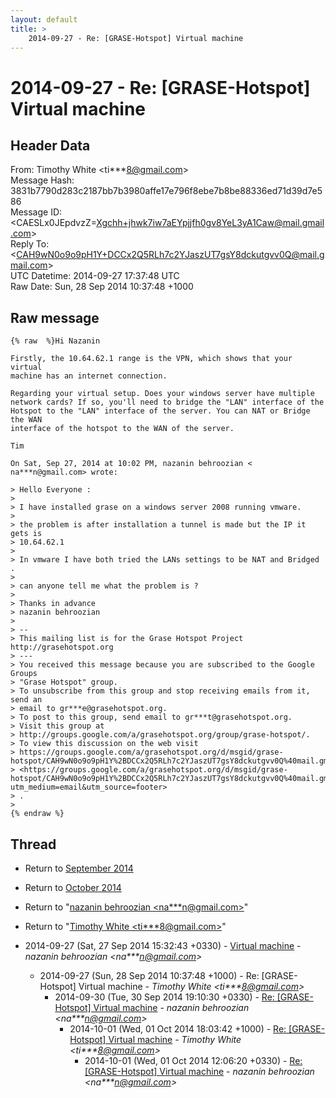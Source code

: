 ```yaml
---
layout: default
title: >
    2014-09-27 - Re: [GRASE-Hotspot] Virtual machine
---
```


# 2014-09-27 - Re: [GRASE-Hotspot] Virtual machine

## Header Data

From: Timothy White \<ti***8@gmail.com\><br>
Message Hash: 3831b7790d283c2187bb7b3980affe17e796f8ebe7b8be88336ed71d39d7e586<br>
Message ID: \<CAESLx0JEpdvzZ=Xgchh+jhwk7iw7aEYpjjfh0gv8YeL3yA1Caw@mail.gmail.com\><br>
Reply To: \<CAH9wN0o9o9pH1Y+DCCx2Q5RLh7c2YJaszUT7gsY8dckutgvv0Q@mail.gmail.com\><br>
UTC Datetime: 2014-09-27 17:37:48 UTC<br>
Raw Date: Sun, 28 Sep 2014 10:37:48 +1000<br>

## Raw message

```
{% raw  %}Hi Nazanin

Firstly, the 10.64.62.1 range is the VPN, which shows that your virtual
machine has an internet connection.

Regarding your virtual setup. Does your windows server have multiple
network cards? If so, you'll need to bridge the "LAN" interface of the
Hotspot to the "LAN" interface of the server. You can NAT or Bridge the WAN
interface of the hotspot to the WAN of the server.

Tim

On Sat, Sep 27, 2014 at 10:02 PM, nazanin behroozian <
na***n@gmail.com> wrote:

> Hello Everyone :
>
> I have installed grase on a windows server 2008 running vmware.
>
> the problem is after installation a tunnel is made but the IP it gets is
> 10.64.62.1
>
> In vmware I have both tried the LANs settings to be NAT and Bridged .
>
> can anyone tell me what the problem is ?
>
> Thanks in advance
> nazanin behroozian
>
> --
> This mailing list is for the Grase Hotspot Project http://grasehotspot.org
> ---
> You received this message because you are subscribed to the Google Groups
> "Grase Hotspot" group.
> To unsubscribe from this group and stop receiving emails from it, send an
> email to gr***e@grasehotspot.org.
> To post to this group, send email to gr***t@grasehotspot.org.
> Visit this group at
> http://groups.google.com/a/grasehotspot.org/group/grase-hotspot/.
> To view this discussion on the web visit
> https://groups.google.com/a/grasehotspot.org/d/msgid/grase-hotspot/CAH9wN0o9o9pH1Y%2BDCCx2Q5RLh7c2YJaszUT7gsY8dckutgvv0Q%40mail.gmail.com
> <https://groups.google.com/a/grasehotspot.org/d/msgid/grase-hotspot/CAH9wN0o9o9pH1Y%2BDCCx2Q5RLh7c2YJaszUT7gsY8dckutgvv0Q%40mail.gmail.com?utm_medium=email&utm_source=footer>
> .
>
{% endraw %}
```

## Thread

+ Return to [September 2014](/archive/2014/09)
+ Return to [October 2014](/archive/2014/10)

+ Return to "[nazanin behroozian <na***n<span>@</span>gmail.com>](/authors/na___n_at_gmail_com)"
+ Return to "[Timothy White <ti***8<span>@</span>gmail.com>](/authors/ti___8_at_gmail_com)"

+ 2014-09-27 (Sat, 27 Sep 2014 15:32:43 +0330) - [Virtual machine](/archive/2014/09/085918227d9ae160b2165a62c46e4f9791427ecbf1b367c6ce430f30c7de88ee) - _nazanin behroozian \<na***n@gmail.com\>_
  + 2014-09-27 (Sun, 28 Sep 2014 10:37:48 +1000) - Re: [GRASE-Hotspot] Virtual machine - _Timothy White \<ti***8@gmail.com\>_
    + 2014-09-30 (Tue, 30 Sep 2014 19:10:30 +0330) - [Re: [GRASE-Hotspot] Virtual machine](/archive/2014/09/88d94342d900766bfcd84a6c392714b8a3ef6c84e8b46e0637fc2855713a661c) - _nazanin behroozian \<na***n@gmail.com\>_
      + 2014-10-01 (Wed, 01 Oct 2014 18:03:42 +1000) - [Re: [GRASE-Hotspot] Virtual machine](/archive/2014/10/6c7ba96ca3d28cede06198b8cf6fe816f5b81ae8d785634f09c4f2849bc7a7ac) - _Timothy White \<ti***8@gmail.com\>_
        + 2014-10-01 (Wed, 01 Oct 2014 12:06:20 +0330) - [Re: [GRASE-Hotspot] Virtual machine](/archive/2014/10/d6bac26d145f13968047c6a5f9bac1cbf40ff18605c4aeaf594ad066793a50ef) - _nazanin behroozian \<na***n@gmail.com\>_

